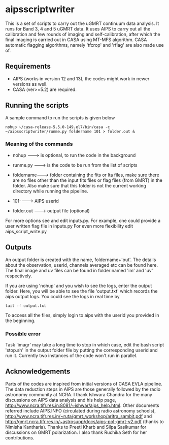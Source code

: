 # aipsscriptwriter

This is a set of scripts to carry out the uGMRT continuum data analysis. It runs for Band 3, 4 and 5 uGMRT data.
It uses AIPS to carry out all the calibration and few rounds of imaging and self-calibration, after which the final imaging is carried out in CASA using MT-MFS algorithm. CASA automatic flagging algorithms, namely 'tfcrop' and 'rflag' are also made use of.

## Requirements

*  AIPS (works in version 12 and 13), the codes might work in newer versions as well.
*  CASA (ver>=5.2) are required. 



## Running the scripts
A sample command to run the scripts is given below
```
nohup ~/casa-release-5.5.0-149.el7/bin/casa -c ~/aipsscriptwriter/runme.py foldername 101 > folder.out &
```
### Meaning of the commands

   * nohup ---> is optional, to run the code in the background

   * runme.py ---> is the code to be run from the list of scripts

   * foldername---> folder containing the fits or lta files, make sure there are no files other than the input fits files or flag files (from GMRT) in the folder. Also make sure that this folder is not the current working directory while running the pipeline.

   * 101----> AIPS userid

   * folder.out --->  output file (optional)

For more options see and edit inputs.py. For example, one could provide a user written flag file in inputs.py
For even more flexibility edit aips_script_write.py

## Outputs

An output folder is created with the name, foldername+'out'. The details about the observation, userid, channels averaged etc can be found here. The final image and uv files can be found in folder named 'im' and 'uv' respectively. 

If you are using 'nohup' and you wish to see the logs, enter the output folder. Here, you will be able to see the file 'output.txt' which records the aips output logs. You could see the logs in real time by 
```
tail -f output.txt
```

To access all the files, simply login to aips with the userid you provided in the beginning.



### Possible error

Task 'imagr' may take a long time to stop in which case, edit the bash script 'stop.sh' in the output folder file by putting the corresponding userid and run it.
Currently two instances of the code won't run in parallel. 


## Acknowledgements

Parts of the codes are inspired from initial versions of CASA EVLA pipeline. 
The data reduction steps in AIPS are those generally followed by the radio astronomy community at NCRA.
I thank Ishwara Chandra for the many discussions on AIPS data analysis and his help page,
http://www.ncra.tifr.res.in:8081/~ishwar/aips_help.html.
Other documents referred include AIPS.INFO (circulated during radio astronomy schools), http://www.ncra.tifr.res.in/~ruta/gmrt_workshop/aritra_sambit.pdf and http://gmrt.ncra.tifr.res.in/~astrosupp/docs/aips-pol-gmrt-v2.pdf (thanks to Nimisha Kantharia).
Thanks to Preeti Kharb and Silpa Sasikumar for discussions on GMRT polarization.
I also thank Ruchika Seth for her contributions.






